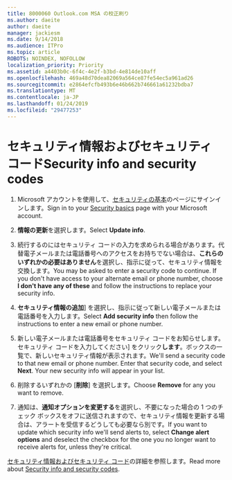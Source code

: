 ```yaml
---
title: 8000060 Outlook.com MSA の校正刷り
ms.author: daeite
author: daeite
manager: jackiesm
ms.date: 9/14/2018
ms.audience: ITPro
ms.topic: article
ROBOTS: NOINDEX, NOFOLLOW
localization_priority: Priority
ms.assetid: a4403b0c-6f4c-4e2f-b3bd-4e814de10aff
ms.openlocfilehash: 469a48d70dea82069a564ce87fe54ec5a961ad26
ms.sourcegitcommit: e2864efcfb493b6e46b662b746661a61232bdba7
ms.translationtype: MT
ms.contentlocale: ja-JP
ms.lasthandoff: 01/24/2019
ms.locfileid: "29477253"
---
```

# <a name="security-info-and-security-codes"></a><span data-ttu-id="dfe87-102">セキュリティ情報およびセキュリティ コード</span><span class="sxs-lookup"><span data-stu-id="dfe87-102">Security info and security codes</span></span>

1. <span data-ttu-id="dfe87-103">Microsoft アカウントを使用して、[セキュリティの基本](https://account.microsoft.com/security)のページにサインインします。</span><span class="sxs-lookup"><span data-stu-id="dfe87-103">Sign in to your [Security basics](https://account.microsoft.com/security) page with your Microsoft account.</span></span> 
    
2. <span data-ttu-id="dfe87-104">**情報の更新**を選択します。</span><span class="sxs-lookup"><span data-stu-id="dfe87-104">Select **Update info**.</span></span> 
    
3. <span data-ttu-id="dfe87-p101">続行するのにはセキュリティ コードの入力を求められる場合があります。代替電子メールまたは電話番号へのアクセスをお持ちでない場合は、**これらのいずれかの必要はありません**を選択し、指示に従って、セキュリティ情報を交換します。</span><span class="sxs-lookup"><span data-stu-id="dfe87-p101">You may be asked to enter a security code to continue. If you don't have access to your alternate email or phone number, choose **I don't have any of these** and follow the instructions to replace your security info.</span></span> 
    
4. <span data-ttu-id="dfe87-107">**セキュリティ情報の追加**] を選択し、指示に従って新しい電子メールまたは電話番号を入力します。</span><span class="sxs-lookup"><span data-stu-id="dfe87-107">Select **Add security info** then follow the instructions to enter a new email or phone number.</span></span> 
    
5. <span data-ttu-id="dfe87-p102">新しい電子メールまたは電話番号をセキュリティ コードをお知らせします。セキュリティ コードを入力してください] をクリック**します**。ボックスの一覧で、新しいセキュリティ情報が表示されます。</span><span class="sxs-lookup"><span data-stu-id="dfe87-p102">We'll send a security code to that new email or phone number. Enter that security code, and select **Next**. Your new security info will appear in your list.</span></span> 
    
6. <span data-ttu-id="dfe87-111">削除するいずれかの [**削除**] を選択します。</span><span class="sxs-lookup"><span data-stu-id="dfe87-111">Choose **Remove** for any you want to remove.</span></span> 
    
7. <span data-ttu-id="dfe87-112">通知は、**通知オプションを変更する**を選択し、不要になった場合の 1 つのチェック ボックスをオフに送信されますので、セキュリティ情報を更新する場合は、アラートを受信するどうしても必要なら別です。</span><span class="sxs-lookup"><span data-stu-id="dfe87-112">If you want to update which security info we'll send alerts to, select **Change alert options** and deselect the checkbox for the one you no longer want to receive alerts for, unless they're critical.</span></span> 
    
<span data-ttu-id="dfe87-113">[セキュリティ情報およびセキュリティ コード](https://support.microsoft.com/help/12428/)の詳細を参照します。</span><span class="sxs-lookup"><span data-stu-id="dfe87-113">Read more about [Security info and security codes](https://support.microsoft.com/help/12428/).</span></span>
  

